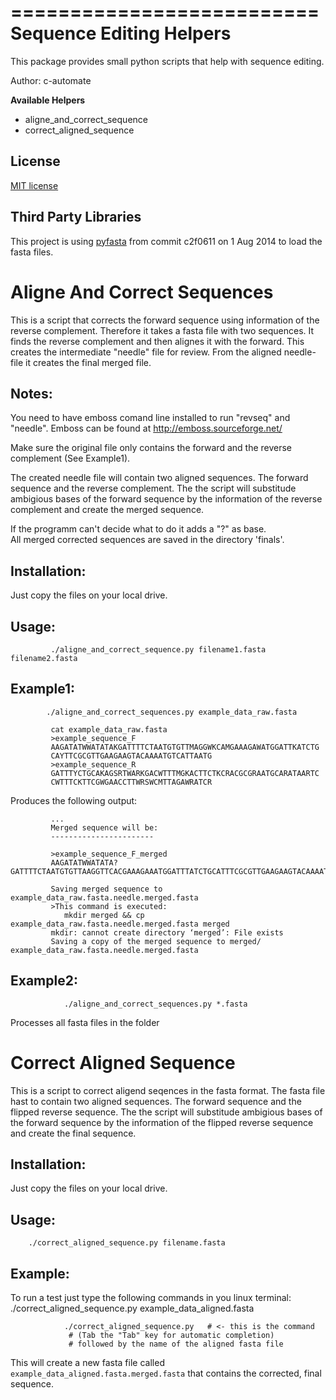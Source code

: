 ==========================
 Sequence Editing Helpers
==========================

This package provides small python scripts that help with sequence editing.

Author: c-automate

__Available Helpers__

* aligne_and_correct_sequence
* correct_aligned_sequence


License
-----------

[MIT license](LICENSE)


Third Party Libraries
---------------------

This project is using [pyfasta](https://github.com/brentp/pyfasta) from
 commit c2f0611 on 1 Aug 2014 to load the fasta files.



Aligne And Correct Sequences
============================
            
This is a script that corrects the forward sequence using 
information of the reverse complement. Therefore it takes a fasta file 
with two sequences.
It finds the reverse complement and then alignes it with the forward.
This creates the intermediate "needle" file for review.
From the aligned needle-file it creates the final merged file.
        
Notes:
------

You need to have emboss comand line installed to run "revseq" and 
"needle". Emboss can be found at http://emboss.sourceforge.net/

Make sure the original file only contains the forward and the 
reverse complement (See Example1).

The created needle file will contain two aligned sequences. 
The forward sequence and the reverse complement.
The the script will substitude ambigious bases of the 
forward sequence by the information of the reverse
complement and create the merged sequence.

If the programm can't decide what to do it adds a "?" as base.   
All merged corrected sequences are saved in the directory 'finals'.      
        
Installation:
-------------

Just copy the files on your local drive.


Usage: 
------
             ./aligne_and_correct_sequence.py filename1.fasta filename2.fasta
             
Example1: 
---------
            ./aligne_and_correct_sequences.py example_data_raw.fasta

             cat example_data_raw.fasta
             >example_sequence_F
             AAGATATWWATATAKGATTTTCTAATGTGTTMAGGWKCAMGAAAGAWATGGATTKATCTG
             CAYTTCGCGTTGAAGAAGTACAAAATGTCATTAATG
             >example_sequence_R
             GATTTYCTGCAKAGSRTWARKGACWTTTMGKACTTCTKCRACGCGRAATGCARATAARTC
             CWTTTCKTTCGWGAACCTTWRSWCMTTAGAWRATCR

            
Produces the following output:
            
             ...
             Merged sequence will be:
             -----------------------
 
             >example_sequence_F_merged
             AAGATATWWATATA?GATTTTCTAATGTGTTAAGGTTCACGAAAGAAATGGATTTATCTGCATTTCGCGTTGAAGAAGTACAAAATGTCATTAATGCTMTGCAGRAAATC
 
             Saving merged sequence to  example_data_raw.fasta.needle.merged.fasta
             >This command is executed:
             	mkdir merged && cp example_data_raw.fasta.needle.merged.fasta merged
             mkdir: cannot create directory ‘merged’: File exists
             Saving a copy of the merged sequence to merged/ example_data_raw.fasta.needle.merged.fasta

            
            
Example2: 
---------
                ./aligne_and_correct_sequences.py *.fasta
        
Processes all fasta files in the folder



Correct Aligned Sequence
========================

This is a script to correct aligend seqences in the fasta format.
The fasta file hast to contain two aligned sequences. The forward sequence and the flipped reverse sequence. The the script will substitude ambigious bases of the forward sequence by the information of the flipped reverse sequence and create the final sequence.

Installation:
-------------

Just copy the files on your local drive.

Usage: 
------
		./correct_aligned_sequence.py filename.fasta


Example: 
--------

To run a test just type the following commands in you linux terminal:
		./correct_aligned_sequence.py example_data_aligned.fasta

                ./correct_aligned_sequence.py   # <- this is the command
                 # (Tab the "Tab" key for automatic completion)
                 # followed by the name of the aligned fasta file

This will create a new fasta file called `example_data_aligned.fasta.merged.fasta` that contains the corrected, final sequence.




